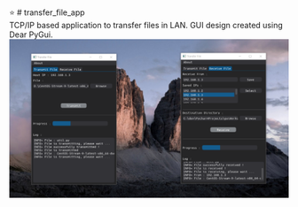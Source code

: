 :star: # transfer_file_app
\
TCP/IP based application to transfer files in LAN. GUI design created using Dear PyGui.
![Screenshot](/asset/img.png)
